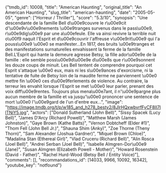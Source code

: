 {"tmdb_id": 10008, "title": "American Haunting", "original_title": "An American Haunting", "slug_title": "american-haunting", "date": "2005-05-05", "genre": ["Horreur / Thriller"], "score": "5.3/10", "synopsis": "Une descendante de la famille Bell d\u00e9couvre le r\u00e9cit d'\u00e9v\u00e9nements \u00e9tranges survenus dans le pass\u00e9, r\u00e9dig\u00e9 par une a\u00efeule. Elle va ainsi revivre la terrible nuit o\u00f9 naquit l'Esprit et d\u00e9couvrir l'affreuse v\u00e9rit\u00e9 qui l'a pouss\u00e9 \u00e0 se manifester...En 1817, des bruits \u00e9tranges et des manifestations surnaturelles envahissent la ferme de la famille Bell.L'Esprit qui hante la demeure agresse Betsy, la fille ador\u00e9e de la famille : elle semble poss\u00e9d\u00e9e d\u00e8s que r\u00e9sonnent les douze coups de minuit. Les Bell tentent de comprendre pourquoi cet Esprit s'attaque \u00e0 eux, mais ni les s\u00e9ances d'exorcisme, ni la tentative de fuite de Betsy loin de la maudite ferme ne parviennent \u00e0 mettre fin \u00e0 ces d\u00e9ferlements de violence. Au contraire, la terreur les envahit lorsque l'Esprit se met \u00e0 leur parler, prenant des voix diff\u00e9rentes. Toujours plus mena\u00e7ant, il n'\u00e9pargne plus aucun membre de la famille et va jusqu'\u00e0 prononcer une sentence de mort \u00e0 l'\u00e9gard de l'un d'entre eux...", "image": "https://image.tmdb.org/t/p/w185_and_h278_bestv2/8JlrHQxwbvrfFyCF8II7IlTNiY5.jpg", "actors": ["Donald Sutherland (John Bell)", "Sissy Spacek (Lucy Bell)", "James D'Arcy (Richard Powell)", "Matthew Marsh (James Johnston)", "Gaye Brown (Kathe Batts)", "Vernon Dobtcheff (Elder #1)", "Thom Fell (John Bell Jr.)", "Shauna Shim (Anky)", "Zoe Thorne (Theny Thorn)", "Sam Alexander (Joshua Gardner)", "Miquel Brown (Chloe)", "Madalina Stan (Ethereal Girl)", "Vlad Cruceru (Richard Bell)", "Alin Rosca (Joel Bell)", "Andrei Serban (Joel Bell)", "Isabelle Almgren-Dor\u00e9 (Jane)", "Susan Almgren (Elizabeth Powell - Mother)", "Howard Rosenstein (David - Father)", "Rachel Hurd-Wood (Betsy Bell / Entity Voice)"], "comments": [], "recommandations_id": [14033, 9966, 10092, 16342], "youtube_key": "notfound"}